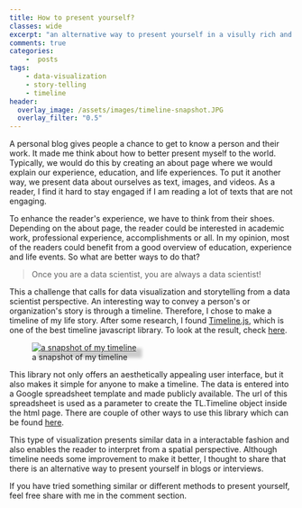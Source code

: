 ```yaml
---
title: How to present yourself?
classes: wide
excerpt: "an alternative way to present yourself in a visully rich and engaging timeline method"
comments: true
categories:
    -  posts
tags:
    - data-visualization
    - story-telling
    - timeline
header:
  overlay_image: /assets/images/timeline-snapshot.JPG
  overlay_filter: "0.5"
---
```


A personal blog gives people a chance to get to know a person and their work. It made me think about how to better present myself to the world. Typically, we would do this by creating an about page where we would explain our experience, education, and life experiences. To put it another way, we present data about ourselves as text, images, and videos. As a reader, I find it hard to stay engaged if I am reading a lot of texts that are not engaging.

To enhance the reader's experience, we have to think from their shoes. Depending on the about page, the reader could be interested in academic work, professional experience, accomplishments or all. In my opinion, most of the readers could benefit from a good overview of education, experience and life events. So what are better ways to do that?

> Once you are a data scientist, you are always a data scientist!

This a challenge that calls for data visualization and storytelling from a data scientist perspective. An interesting way to convey a person's or organization's story is through a timeline. Therefore, I chose to make a timeline of my life story. After some research, I found [Timeline.js](http://timeline.knightlab.com/), which is one of the best timeline javascript library. To look at the result, check [here](https://veereshelango.github.io/timeline/).

<figure class="align-center" >
    <a href="{{ site.url }}{{ site.baseurl }}/timeline">
    <img src="{{ site.url }}{{ site.baseurl }}/assets/images/timeline-snapshot.JPG" style="box-shadow: 10px 10px 5px #ccc;      -moz-box-shadow: 10px 10px 5px #ccc;      -webkit-box-shadow: 10px 10px 5px #ccc;   -khtml-box-shadow: 10px 10px 5px #ccc;" alt="a snapshot of my timeline"></a>
    <figcaption>a snapshot of my timeline</figcaption>
</figure> 


This library not only offers an aesthetically appealing user interface, but it also makes it simple for anyone to make a timeline. The data is entered into a Google spreadsheet template and made publicly available. The url of this spreadsheet is used as a parameter to create the TL.Timeline object inside the html page. There are couple of other ways to use this library which can be found [here](http://timeline.knightlab.com/docs/). 

This type of visualization presents similar data in a interactable fashion and also enables the reader to interpret from a spatial perspective. Although timeline needs some improvement to make it better, I thought to share that there is an alternative way to present yourself in blogs or interviews.

If you have tried something similar or different methods to present yourself, feel free share with me in the comment section. 